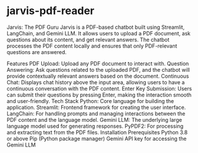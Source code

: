 # jarvis-pdf-reader 
Jarvis: The PDF Guru
Jarvis is a PDF-based chatbot built using Streamlit, LangChain, and Gemini LLM. It allows users to upload a PDF document, ask questions about its content, and get relevant answers. The chatbot processes the PDF content locally and ensures that only PDF-relevant questions are answered.

Features
PDF Upload: Upload any PDF document to interact with.
Question Answering: Ask questions related to the uploaded PDF, and the chatbot will provide contextually relevant answers based on the document.
Continuous Chat: Displays chat history above the input area, allowing users to have a continuous conversation with the PDF content.
Enter Key Submission: Users can submit their questions by pressing Enter, making the interaction smooth and user-friendly.
Tech Stack
Python: Core language for building the application.
Streamlit: Frontend framework for creating the user interface.
LangChain: For handling prompts and managing interactions between the PDF content and the language model.
Gemini LLM: The underlying large language model used for generating responses.
PyPDF2: For processing and extracting text from the PDF files.
Installation
Prerequisites
Python 3.8 or above
Pip (Python package manager)
Gemini API key for accessing the Gemini LLM
